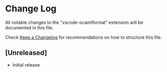 # Change Log

All notable changes to the "vscode-ocamlformat" extension will be documented in this file.

Check [Keep a Changelog](http://keepachangelog.com/) for recommendations on how to structure this file.

## [Unreleased]

- Initial release
